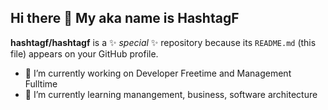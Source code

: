 ## Hi there 👋 My aka name is HashtagF

**hashtagf/hashtagf** is a ✨ _special_ ✨ repository because its `README.md` (this file) appears on your GitHub profile.

- 🔭 I’m currently working on Developer Freetime and Management Fulltime
- 🌱 I’m currently learning manangement, business, software architecture
